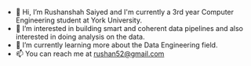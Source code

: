 - 👋 Hi, I’m Rushanshah Saiyed and I'm currently a 3rd year Computer Engineering student at York University.
- 👀 I’m interested in building smart and coherent data pipelines and also interested in doing analysis on the data. 
- 🌱 I’m currently learning more about the Data Engineering field. 
- 📫 You can reach me at rushan52@gmail.com

<!---
SaiyedRushan/SaiyedRushan is a ✨ special ✨ repository because its `README.md` (this file) appears on your GitHub profile.
You can click the Preview link to take a look at your changes.
--->
